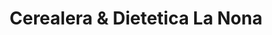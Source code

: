 ---
title: "Cerealera & Dietetica La Nona"
url: /merlo/cerealera-und-dietetica-la-nona/
shop: alimentación sana
---